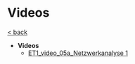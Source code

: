 # Videos

[< back](../B-REE-ET1.md)

- __Videos__
  - [ET1_video_05a_Netzwerkanalyse 1](./ET1_video_05a.md)
